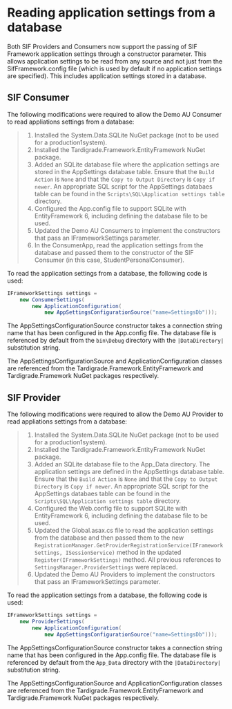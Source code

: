 # Reading application settings from a database

Both SIF Providers and Consumers now support the passing of SIF Framework application settings through a constructor parameter. This allows application settings to be read from any source and not just from the SifFramework.config file (which is used by default if no application settings are specified). This includes application settings stored in a database.

## SIF Consumer

The following modifications were required to allow the Demo AU Consumer to read appliations settings from a database:

> 1. Installed the System.Data.SQLite NuGet package (not to be used for a production1system).
> 1. Installed the Tardigrade.Framework.EntityFramework NuGet package.
> 1. Added an SQLite database file where the application settings are stored in the AppSettings database table. Ensure that the `Build Action` is `None` and that the `Copy to Output Directory` is `Copy if newer`. An appropriate SQL script for the AppSettings databaes table can be found in the `Scripts\SQL\Application settings table` directory.
> 1. Configured the App.config file to support SQLite with EntityFramework 6, including defining the database file to be used.
> 1. Updated the Demo AU Consumers to implement the constructors that pass an IFrameworkSettings parameter.
> 1. In the ConsumerApp, read the application settings from the database and passed them to the constructor of the SIF Consumer (in this case, StudentPersonalConsumer).

To read the application settings from a database, the following code is used:

```cs
IFrameworkSettings settings =
    new ConsumerSettings(
        new ApplicationConfiguration(
            new AppSettingsConfigurationSource("name=SettingsDb")));
```

The AppSettingsConfigurationSource constructor takes a connection string name that has been configured in the App.config file. The database file is referenced by default from the `bin\Debug` directory with the `|DataDirectory|` substitution string.

The AppSettingsConfigurationSource and ApplicationConfiguration classes are referenced from the Tardigrade.Framework.EntityFramework and Tardigrade.Framework NuGet packages respectively.


## SIF Provider

The following modifications were required to allow the Demo AU Provider to read appliations settings from a database:

> 1. Installed the System.Data.SQLite NuGet package (not to be used for a production1system).
> 1. Installed the Tardigrade.Framework.EntityFramework NuGet package.
> 1. Added an SQLite database file to the App_Data directory. The application settings are defined in the AppSettings database table. Ensure that the `Build Action` is `None` and that the `Copy to Output Directory` is `Copy if newer`. An appropriate SQL script for the AppSettings databaes table can be found in the `Scripts\SQL\Application settings table` directory.
> 1. Configured the Web.config file to support SQLite with EntityFramework 6, including defining the database file to be used.
> 1. Updated the Global.asax.cs file to read the application settings from the database and then passed them to the new `RegistrationManager.GetProviderRegistrationService(IFrameworkSettings, ISessionService)` method in the updated `Register(IFrameworkSettings)` method. All previous references to `SettingsManager.ProviderSettings` were replaced.
> 1. Updated the Demo AU Providers to implement the constructors that pass an IFrameworkSettings parameter.

To read the application settings from a database, the following code is used:

```cs
IFrameworkSettings settings =
    new ProviderSettings(
        new ApplicationConfiguration(
            new AppSettingsConfigurationSource("name=SettingsDb")));
```

The AppSettingsConfigurationSource constructor takes a connection string name that has been configured in the App.config file. The database file is referenced by default from the `App_Data` directory with the `|DataDirectory|` substitution string.

The AppSettingsConfigurationSource and ApplicationConfiguration classes are referenced from the Tardigrade.Framework.EntityFramework and Tardigrade.Framework NuGet packages respectively.
